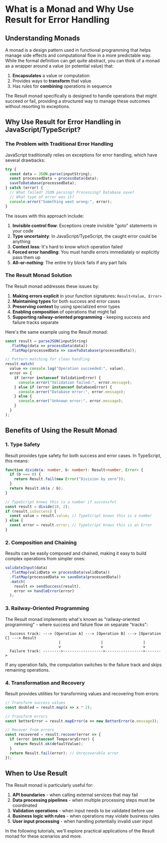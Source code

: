 # What is a Monad and Why Use Result for Error Handling

## Understanding Monads

A monad is a design pattern used in functional programming that helps manage side effects and computational flow in a more predictable way. While the formal definition can get quite abstract, you can think of a monad as a wrapper around a value (or potential value) that:

1. **Encapsulates** a value or computation
2. Provides ways to **transform** that value
3. Has rules for **combining** operations in sequence

The Result monad specifically is designed to handle operations that might succeed or fail, providing a structured way to manage these outcomes without resorting to exceptions.

## Why Use Result for Error Handling in JavaScript/TypeScript?

### The Problem with Traditional Error Handling

JavaScript traditionally relies on exceptions for error handling, which have several drawbacks:

```javascript
try {
  const data = JSON.parse(inputString);
  const processedData = processData(data);
  saveToDatabase(processedData);
} catch (error) {
  // What failed? JSON parsing? Processing? Database save?
  // What type of error was it?
  console.error("Something went wrong:", error);
}
```

The issues with this approach include:

1. **Invisible control flow**: Exceptions create invisible "goto" statements in your code
2. **Type uncertainty**: In JavaScript/TypeScript, the caught error could be anything
3. **Context loss**: It's hard to know which operation failed
4. **Forced error handling**: You must handle errors immediately or explicitly pass them up
5. **All-or-nothing**: The entire try block fails if any part fails

### The Result Monad Solution

The Result monad addresses these issues by:

1. **Making errors explicit** in your function signatures: `Result<Value, Error>`
2. **Maintaining types** for both success and error cases
3. **Preserving context** by using specialized error types
4. **Enabling composition** of operations that might fail
5. **Supporting railway-oriented programming** - keeping success and failure tracks separate

Here's the same example using the Result monad:

```typescript
const result = parseJSON(inputString)
  .flatMap(data => processData(data))
  .flatMap(processedData => saveToDatabase(processedData));

// Pattern matching for clean handling
result.match(
  value => console.log("Operation succeeded:", value),
  error => {
    if (error instanceof ValidationError) {
      console.error("Validation failed:", error.message);
    } else if (error instanceof DatabaseError) {
      console.error("Database error:", error.message);
    } else {
      console.error("Unknown error:", error.message);
    }
  }
);
```

## Benefits of Using the Result Monad

### 1. Type Safety

Result provides type safety for both success and error cases. In TypeScript, this means:

```typescript
function divide(a: number, b: number): Result<number, Error> {
  if (b === 0) {
    return Result.fail(new Error("Division by zero"));
  }
  return Result.ok(a / b);
}

// TypeScript knows this is a number if successful
const result = divide(10, 2);
if (result.isSuccess) {
  const value = result.value; // TypeScript knows this is a number
} else {
  const error = result.error; // TypeScript knows this is an Error
}
```

### 2. Composition and Chaining

Results can be easily composed and chained, making it easy to build complex operations from simpler ones:

```typescript
validateInput(data)
  .flatMap(validData => processData(validData))
  .flatMap(processedData => saveData(processedData))
  .match(
    result => sendSuccess(result),
    error => handleError(error)
  );
```

### 3. Railway-Oriented Programming

The Result monad implements what's known as "railway-oriented programming" - where success and failure flow on separate "tracks":

```
  Success track: ---> [Operation A] ---> [Operation B] ---> [Operation C] ---> Result
                        |                  |                  |
                        v                  v                  v
  Failure track: -------->------------------>----------------->------->
```

If any operation fails, the computation switches to the failure track and skips remaining operations.

### 4. Transformation and Recovery

Result provides utilities for transforming values and recovering from errors:

```typescript
// Transform success values
const doubled = result.map(x => x * 2);

// Transform errors
const betterError = result.mapError(e => new BetterError(e.message));

// Recover from errors
const recovered = result.recover(error => {
  if (error instanceof TemporaryError) {
    return Result.ok(defaultValue);
  }
  return Result.fail(error); // Unrecoverable error
});
```

## When to Use Result

The Result monad is particularly useful for:

1. **API boundaries** - when calling external services that may fail
2. **Data processing pipelines** - when multiple processing steps must be coordinated
3. **Validation operations** - when input needs to be validated before use
4. **Business logic with rules** - when operations may violate business rules
5. **User input processing** - when handling potentially invalid user input

In the following tutorials, we'll explore practical applications of the Result monad for these scenarios and more.
